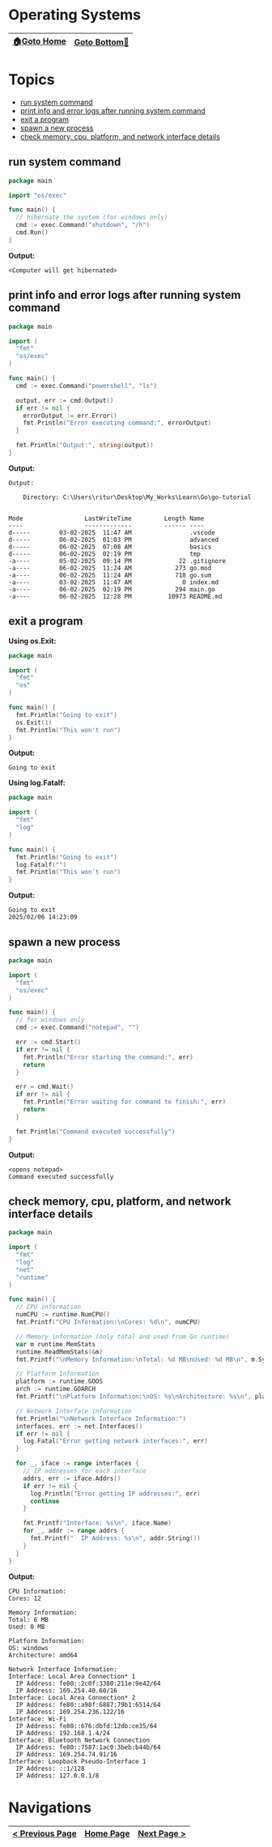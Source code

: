 # Operating Systems

| [🏠Goto Home](../README.md) | [Goto Bottom🔻](#navigations) |
|---|---|

# Topics

- [run system command](#run-system-command)
- [print info and error logs after running system command](#print-info-and-error-logs-after-running-system-command)
- [exit a program](#exit-a-program)
- [spawn a new process](#spawn-a-new-process)
- [check memory, cpu, platform, and network interface details](#check-memory-cpu-platform-and-network-interface-details)

## run system command

```go
package main

import "os/exec"

func main() {
  // hibernate the system (for windows only)
  cmd := exec.Command("shutdown", "/h")
  cmd.Run()
}
```

**Output:**

```
<Computer will get hibernated>
```

## print info and error logs after running system command

```go
package main

import (
  "fmt"
  "os/exec"
)

func main() {
  cmd := exec.Command("powershell", "ls")

  output, err := cmd.Output()
  if err != nil {
    errorOutput := err.Error()
    fmt.Println("Error executing command:", errorOutput)
  }

  fmt.Println("Output:", string(output))
}
```

**Output:**

```
Output: 

    Directory: C:\Users\ritur\Desktop\My_Works\Learn\Go\go-tutorial


Mode                 LastWriteTime         Length Name
----                 -------------         ------ ----
d-----        03-02-2025  11:47 AM                .vscode
d-----        06-02-2025  01:03 PM                advanced
d-----        06-02-2025  07:08 AM                basics
d-----        06-02-2025  02:19 PM                tmp
-a----        05-02-2025  09:14 PM             22 .gitignore
-a----        06-02-2025  11:24 AM            273 go.mod
-a----        06-02-2025  11:24 AM            718 go.sum
-a----        03-02-2025  11:47 AM              0 index.md
-a----        06-02-2025  02:19 PM            294 main.go
-a----        06-02-2025  12:28 PM          10973 README.md
```

## exit a program

**Using os.Exit:**

```go
package main

import (
  "fmt"
  "os"
)

func main() {
  fmt.Println("Going to exit")
  os.Exit(1)
  fmt.Println("This won't run")
}
```

**Output:**

```
Going to exit
```

**Using log.Fatalf:**


```go
package main

import (
  "fmt"
  "log"
)

func main() {
  fmt.Println("Going to exit")
  log.Fatalf("")
  fmt.Println("This won't run")
}
```

**Output:**

```
Going to exit
2025/02/06 14:23:09
```

## spawn a new process

```go
package main

import (
  "fmt"
  "os/exec"
)

func main() {
  // for windows only
  cmd := exec.Command("notepad", "")

  err := cmd.Start()
  if err != nil {
    fmt.Println("Error starting the command:", err)
    return
  }

  err = cmd.Wait()
  if err != nil {
    fmt.Println("Error waiting for command to finish:", err)
    return
  }

  fmt.Println("Command executed successfully")
}
```

**Output:**

```
<opens notepad>
Command executed successfully
```

## check memory, cpu, platform, and network interface details

```go
package main

import (
  "fmt"
  "log"
  "net"
  "runtime"
)

func main() {
  // CPU information
  numCPU := runtime.NumCPU()
  fmt.Printf("CPU Information:\nCores: %d\n", numCPU)

  // Memory information (only total and used from Go runtime)
  var m runtime.MemStats
  runtime.ReadMemStats(&m)
  fmt.Printf("\nMemory Information:\nTotal: %d MB\nUsed: %d MB\n", m.Sys/1024/1024, m.Alloc/1024/1024)

  // Platform Information
  platform := runtime.GOOS
  arch := runtime.GOARCH
  fmt.Printf("\nPlatform Information:\nOS: %s\nArchitecture: %s\n", platform, arch)

  // Network Interface information
  fmt.Println("\nNetwork Interface Information:")
  interfaces, err := net.Interfaces()
  if err != nil {
    log.Fatal("Error getting network interfaces:", err)
  }

  for _, iface := range interfaces {
    // IP addresses for each interface
    addrs, err := iface.Addrs()
    if err != nil {
      log.Println("Error getting IP addresses:", err)
      continue
    }

    fmt.Printf("Interface: %s\n", iface.Name)
    for _, addr := range addrs {
      fmt.Printf("  IP Address: %s\n", addr.String())
    }
  }
}
```

**Output:**

```
CPU Information:
Cores: 12

Memory Information:
Total: 6 MB
Used: 0 MB

Platform Information:
OS: windows
Architecture: amd64

Network Interface Information:
Interface: Local Area Connection* 1
  IP Address: fe80::2c0f:3380:211e:9e42/64
  IP Address: 169.254.40.60/16
Interface: Local Area Connection* 2
  IP Address: fe80::a98f:6887:79b1:6514/64
  IP Address: 169.254.236.122/16
Interface: Wi-Fi
  IP Address: fe80::676:dbfd:12db:ce35/64
  IP Address: 192.168.1.4/24
Interface: Bluetooth Network Connection
  IP Address: fe80::7587:1ac0:3beb:b44b/64
  IP Address: 169.254.74.91/16
Interface: Loopback Pseudo-Interface 1
  IP Address: ::1/128
  IP Address: 127.0.0.1/8
```

# Navigations

| [< Previous Page](./files-folders.md) | [Home Page](../README.md) | [Next Page >](./iterators.md) |
|---|---|---|
